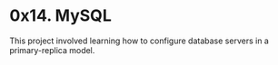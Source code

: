 # 0x14. MySQL

This project involved learning how to configure database servers in a primary-replica model.

